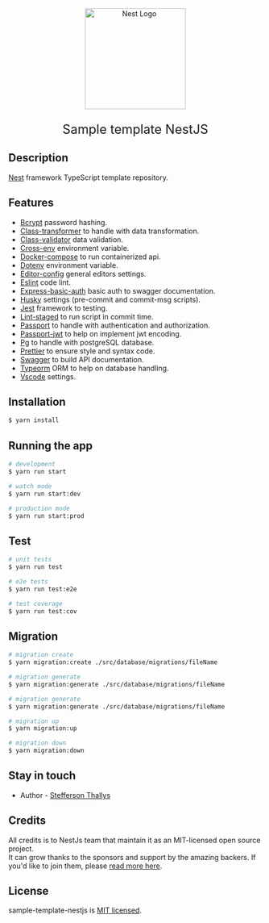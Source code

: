 <div align="center">
  <a href="http://nestjs.com/" target="blank"><img src="https://nestjs.com/img/logo-small.svg" width="200" alt="Nest Logo" /></a>
  <p style="font-size: 25px;">Sample template NestJS</p>
</div>

## Description

[Nest](https://github.com/nestjs/nest) framework TypeScript template repository.

## Features

- [Bcrypt](https://www.npmjs.com/package/bcrypt) password hashing.
- [Class-transformer](https://www.npmjs.com/package/class-transformer) to handle with data transformation.
- [Class-validator](https://www.npmjs.com/package/class-validator) data validation.
- [Cross-env](https://www.npmjs.com/package/cross-env) environment variable.
- [Docker-compose](https://docs.docker.com/compose/) to run containerized api.
- [Dotenv](https://www.npmjs.com/package/dotenv) environment variable.
- [Editor-config](https://editorconfig.org/) general editors settings.
- [Eslint](https://eslint.org/) code lint.
- [Express-basic-auth](https://www.npmjs.com/package/express-basic-auth) basic auth to swagger documentation.
- [Husky](https://typicode.github.io/husky/) settings (pre-commit and commit-msg scripts).
- [Jest](https://jestjs.io/pt-BR/) framework to testing.
- [Lint-staged](https://www.npmjs.com/package/lint-staged?activeTab=readme) to run script in commit time.
- [Passport](https://www.passportjs.org/docs/) to handle with authentication and authorization.
- [Passport-jwt](https://www.passportjs.org/packages/passport-jwt/) to help on implement jwt encoding.
- [Pg](https://node-postgres.com/) to handle with postgreSQL database.
- [Prettier](https://prettier.io/) to ensure style and syntax code.
- [Swagger](https://swagger.io/) to build API documentation.
- [Typeorm](https://typeorm.io/) ORM to help on database handling.
- [Vscode](https://code.visualstudio.com/) settings.

## Installation

```bash
$ yarn install
```

## Running the app

```bash
# development
$ yarn run start

# watch mode
$ yarn run start:dev

# production mode
$ yarn run start:prod
```

## Test

```bash
# unit tests
$ yarn run test

# e2e tests
$ yarn run test:e2e

# test coverage
$ yarn run test:cov
```

## Migration

```bash
# migration create
$ yarn migration:create ./src/database/migrations/fileName

# migration generate
$ yarn migration:generate ./src/database/migrations/fileName

# migration generate
$ yarn migration:generate ./src/database/migrations/fileName

# migration up
$ yarn migration:up

# migration down
$ yarn migration:down
```

## Stay in touch

- Author - [Stefferson Thallys](https://www.linkedin.com/in/stefferson-thallys/)

## Credits

All credits is to NestJs team that maintain it as an MIT-licensed open source project.</br>
It can grow thanks to the sponsors and support by the amazing backers. If you'd like to join them, please [read more here](https://docs.nestjs.com/support).

## License

sample-template-nestjs is [MIT licensed](LICENSE).
